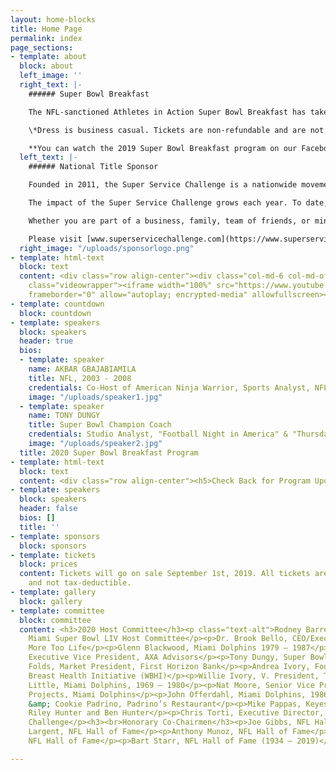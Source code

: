 ```yaml
---
layout: home-blocks
title: Home Page
permalink: index
page_sections:
- template: about
  block: about
  left_image: ''
  right_text: |-
    ###### Super Bowl Breakfast

    The NFL-sanctioned Athletes in Action Super Bowl Breakfast has taken place in the Super Bowl host city every year since 1988, drawing sellout crowds to hear from some of sport’s biggest names. The Bart Starr Award, presented at the breakfast, honors Starr’s lifelong commitment to serving as a positive role model to his family, teammates and community. The winner of the Bart Starr Award is determined by NFL-player balloting at the end of the regular season, making it one of only two individual honors selected by the players themselves.

    \*Dress is business casual. Tickets are non-refundable and are not tax-deductible.

    **You can watch the 2019 Super Bowl Breakfast program on our Facebook page** [https://www.facebook.com/SBowlBreakfast/](https://www.facebook.com/SBowlBreakfast/ "https://www.facebook.com/SBowlBreakfast/").
  left_text: |-
    ###### National Title Sponsor

    Founded in 2011, the Super Service Challenge is a nationwide movement to transform organizations through service. Driven by the idea people and teams grow stronger when they join together to serve, the Challenge encourages volunteerism, sharing stories of service and awarding funds to nonprofits.

    The impact of the Super Service Challenge grows each year. To date, more than 100,000 people have served nearly 3,000 charities nationwide through the Challenge, and winning nonprofits have received more $30 million in awards. Online, the Challenge has shared more than 20,000 stories of service, counted more than 2.5 million votes, and made over 300 million media impressions.

    Whether you are part of a business, family, team of friends, or ministry, the Super Service Challenge provides a way to facilitate teamwork and engagement that benefits individuals, teams and communities

    Please visit [www.superservicechallenge.com](https://www.superservicechallenge.com/) for more information.
  right_image: "/uploads/sponsorlogo.png"
- template: html-text
  block: text
  content: <div class="row align-center"><div class="col-md-6 col-md-offset-3"><div
    class="videowrapper"><iframe width="100%" src="https://www.youtube.com/embed/Em61LO9teOI"
    frameborder="0" allow="autoplay; encrypted-media" allowfullscreen></iframe></div></div></div>
- template: countdown
  block: countdown
- template: speakers
  block: speakers
  header: true
  bios:
  - template: speaker
    name: AKBAR GBAJABIAMILA
    title: NFL, 2003 - 2008
    credentials: Co-Host of American Ninja Warrior, Sports Analyst, NFL Network
    image: "/uploads/speaker1.jpg"
  - template: speaker
    name: TONY DUNGY
    title: Super Bowl Champion Coach
    credentials: Studio Analyst, "Football Night in America" & "Thursday Night Football"
    image: "/uploads/speaker2.jpg"
  title: 2020 Super Bowl Breakfast Program
- template: html-text
  block: text
  content: <div class="row align-center"><h5>Check Back for Program Updates</h5></div>
- template: speakers
  block: speakers
  header: false
  bios: []
  title: ''
- template: sponsors
  block: sponsors
- template: tickets
  block: prices
  content: Tickets will go on sale September 1st, 2019. All tickets are non-refundable
    and not tax-deductible.
- template: gallery
  block: gallery
- template: committee
  block: committee
  content: <h3>2020 Host Committee</h3><p class="text-alt">Rodney Barreto, Chairman,
    Miami Super Bowl LIV Host Committee</p><p>Dr. Brook Bello, CEO/Executive Director,
    More Too Life</p><p>Glenn Blackwood, Miami Dolphins 1979 – 1987</p><p>Luis Chiappy,
    Executive Vice President, AXA Advisors</p><p>Tony Dungy, Super Bowl Champion Coach</p><p>Josh
    Folds, Market President, First Horizon Bank</p><p>Andrea Ivory, Founder, Women’s
    Breast Health Initiative (WBHI)</p><p>Willie Ivory, V. President, Turnberry Construction</p><p>Larry
    Little, Miami Dolphins, 1969 – 1980</p><p>Nat Moore, Senior Vice President, Special
    Projects, Miami Dolphins</p><p>John Offerdahl, Miami Dolphins, 1986 - 1993</p><p>Mario
    &amp; Cookie Padrino, Padrino’s Restaurant</p><p>Mike Pappas, Keyes Realty</p><p>Ruth
    Riley Hunter and Ben Hunter</p><p>Chris Torti, Executive Director, Super Service
    Challenge</p><h3><br>Honorary Co-Chairmen</h3><p>Joe Gibbs, NFL Hall of Fame</p><p>Steve
    Largent, NFL Hall of Fame</p><p>Anthony Munoz, NFL Hall of Fame</p><p>Mike Singletary,
    NFL Hall of Fame</p><p>Bart Starr, NFL Hall of Fame (1934 – 2019)</p>

---
```

